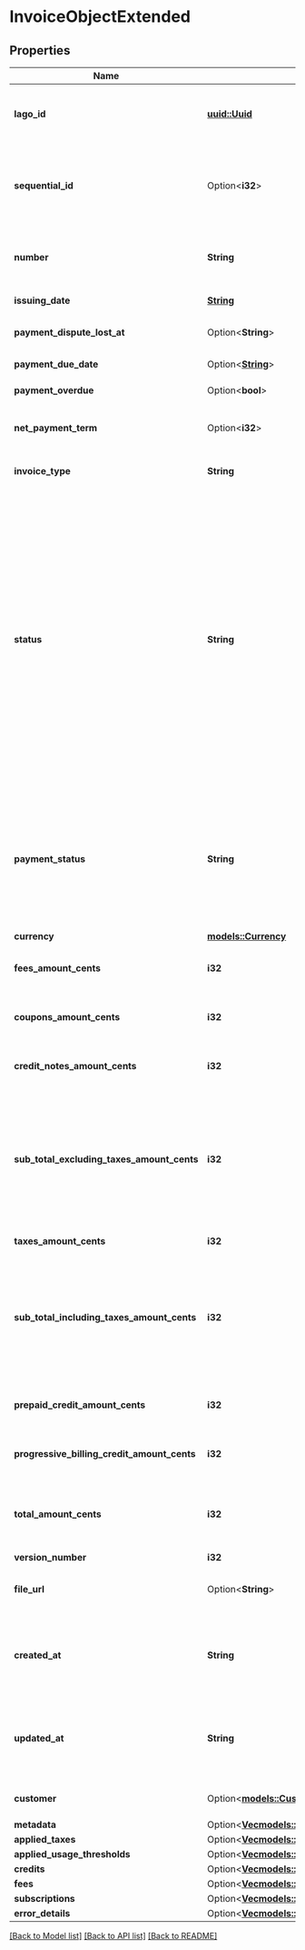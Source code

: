 # InvoiceObjectExtended

## Properties

Name | Type | Description | Notes
------------ | ------------- | ------------- | -------------
**lago_id** | [**uuid::Uuid**](uuid::Uuid.md) | Unique identifier assigned to the fee within the Lago application. This ID is exclusively created by Lago and serves as a unique identifier for the fee's record within the Lago system. | 
**sequential_id** | Option<**i32**> | This ID helps in uniquely identifying and organizing the invoices associated with a specific customer. It provides a sequential numbering system specific to the customer, allowing for easy tracking and management of invoices within the customer's context. | [optional]
**number** | **String** | The unique number assigned to the invoice. This number serves as a distinct identifier for the invoice and helps in differentiating it from other invoices in the system. | 
**issuing_date** | [**String**](string.md) | The date when the invoice was issued. It is provided in the ISO 8601 date format. | 
**payment_dispute_lost_at** | Option<**String**> | The date when the payment dispute was lost. It is expressed in Coordinated Universal Time (UTC). | [optional]
**payment_due_date** | Option<[**String**](string.md)> | The payment due date for the invoice, specified in the ISO 8601 date format. | [optional]
**payment_overdue** | Option<**bool**> | Specifies if the payment is considered as overdue. | [optional]
**net_payment_term** | Option<**i32**> | The net payment term, expressed in days, specifies the duration within which a customer is expected to remit payment after the invoice is finalized. | [optional]
**invoice_type** | **String** | The type of invoice issued. Possible values are `subscription`, `one-off`, `credit` or `progressive_billing`. | 
**status** | **String** | The status of the invoice. It indicates the current state of the invoice and can have following values: - `draft`: the invoice is in the draft state, waiting for the end of the grace period to be finalized. During this period, events can still be ingested and added to the invoice. - `finalized`: the invoice has been issued and finalized. In this state, events cannot be ingested or added to the invoice anymore. - `voided`: the invoice has been issued and subsequently voided. In this state, events cannot be ingested or added to the invoice anymore. - `pending`: the invoice remains pending until the taxes are fetched from the external provider. - `failed`: during an attempt of finalization of the invoice, an error happened. This invoice will have an array of error_details, explaining, in which part of the system an error happened and how it's possible to fix it. This invoice can't be edited or updated, only retried. This action will discard current error_details and will create new ones if the finalization failed again. | 
**payment_status** | **String** | The status of the payment associated with the invoice. It can have one of the following values: - `pending`: the payment is pending, waiting for payment processing in Stripe or when the invoice is emitted but users have not updated the payment status through the endpoint. - `succeeded`: the payment of the invoice has been successfully processed. - `failed`: the payment of the invoice has failed or encountered an error during processing. | 
**currency** | [**models::Currency**](Currency.md) | The currency of the invoice issued. | 
**fees_amount_cents** | **i32** | The total sum of fees amount in cents. It calculates the cumulative amount of all the fees associated with the invoice, providing a consolidated value. | 
**coupons_amount_cents** | **i32** | The total sum of all coupons discounted on the invoice. It calculates the cumulative discount amount applied by coupons, expressed in cents. | 
**credit_notes_amount_cents** | **i32** | The total sum of all credit notes discounted on the invoice. It calculates the cumulative discount amount applied by credit notes, expressed in cents. | 
**sub_total_excluding_taxes_amount_cents** | **i32** | Subtotal amount, excluding taxes, expressed in cents. This field depends on the version number. Here are the definitions based on the version: - Version 1: is equal to the sum of `fees_amount_cents`, minus `coupons_amount_cents`, and minus `prepaid_credit_amount_cents`. - Version 2: is equal to the `fees_amount_cents`. - Version 3 & 4: is equal to the `fees_amount_cents`, minus `coupons_amount_cents` | 
**taxes_amount_cents** | **i32** | The sum of tax amount associated with the invoice, expressed in cents. | 
**sub_total_including_taxes_amount_cents** | **i32** | Subtotal amount, including taxes, expressed in cents. This field depends on the version number. Here are the definitions based on the version: - Version 1: is equal to the `total_amount_cents`. - Version 2: is equal to the sum of `fees_amount_cents` and `taxes_amount_cents`. - Version 3 & 4: is equal to the sum `sub_total_excluding_taxes_amount_cents` and `taxes_amount_cents` | 
**prepaid_credit_amount_cents** | **i32** | The total sum of all prepaid credits discounted on the invoice. It calculates the cumulative discount amount applied by prepaid credits, expressed in cents. | 
**progressive_billing_credit_amount_cents** | **i32** | The usage already billed in previous invoices. Only apply to `progressive_billing` and `subscription` invoices. | 
**total_amount_cents** | **i32** | The sum of the amount and taxes amount on the invoice, expressed in cents. It calculates the total financial value of the invoice, including both the original amount and any applicable taxes. | 
**version_number** | **i32** |  | 
**file_url** | Option<**String**> | Contains the URL that provides direct access to the invoice PDF file. You can use this URL to download or view the PDF document of the invoice | [optional]
**created_at** | **String** | The date of the invoice creation, represented in ISO 8601 datetime format and expressed in Coordinated Universal Time (UTC). The creation_date provides a standardized and internationally recognized timestamp for when the invoice object was created | 
**updated_at** | **String** | The date of the invoice update, represented in ISO 8601 datetime format and expressed in Coordinated Universal Time (UTC). The update_date provides a standardized and internationally recognized timestamp for when the invoice object was updated | 
**customer** | Option<[**models::CustomerObject**](CustomerObject.md)> | The customer on which the invoice applies. It refers to the customer account or entity associated with the invoice. | [optional]
**metadata** | Option<[**Vec<models::InvoiceMetadataObject>**](InvoiceMetadataObject.md)> |  | [optional]
**applied_taxes** | Option<[**Vec<models::InvoiceAppliedTaxObject>**](InvoiceAppliedTaxObject.md)> |  | [optional]
**applied_usage_thresholds** | Option<[**Vec<models::AppliedUsageThresholdObject>**](AppliedUsageThresholdObject.md)> |  | [optional]
**credits** | Option<[**Vec<models::CreditObject>**](CreditObject.md)> |  | [optional]
**fees** | Option<[**Vec<models::FeeObject>**](FeeObject.md)> |  | [optional]
**subscriptions** | Option<[**Vec<models::SubscriptionObject>**](SubscriptionObject.md)> |  | [optional]
**error_details** | Option<[**Vec<models::InvoiceObjectExtendedAllOfErrorDetails>**](InvoiceObjectExtended_allOf_error_details.md)> |  | [optional]

[[Back to Model list]](../README.md#documentation-for-models) [[Back to API list]](../README.md#documentation-for-api-endpoints) [[Back to README]](../README.md)


